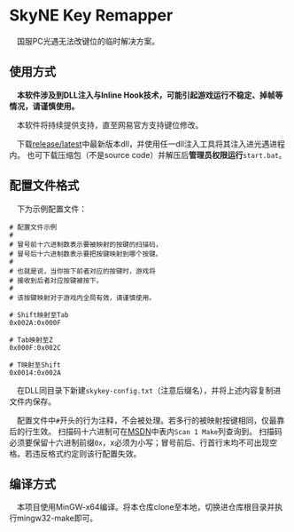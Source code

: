 # SkyNE Key Remapper
&emsp;国服PC光遇无法改键位的临时解决方案。

## 使用方式
&emsp;**本软件涉及到DLL注入与Inline Hook技术，可能引起游戏运行不稳定、掉帧等情况，请谨慎使用。**

&emsp;本软件将持续提供支持，直至网易官方支持键位修改。

&emsp;下载[release/latest](https://github.com/HTMonkeyG/SkyNEKeyRemapper/releases/latest)中最新版本dll，并使用任一dll注入工具将其注入进光遇进程内。
也可下载压缩包（不是source code）并解压后**管理员权限运行**``start.bat``。

## 配置文件格式
&emsp;下为示例配置文件：
```
# 配置文件示例
#
# 冒号前十六进制数表示要被映射的按键的扫描码，
# 冒号后十六进制数表示要把按键映射到哪个按键。
#
# 也就是说，当你按下前者对应的按键时，游戏将
# 接收到后者对应按键被按下。
#
# 该按键映射对于游戏内全局有效，请谨慎使用。

# Shift映射至Tab
0x002A:0x000F

# Tab映射至Z
0x000F:0x002C

# T映射至Shift
0x0014:0x002A
```
&emsp;在DLL同目录下新建``skykey-config.txt``（注意后缀名），并将上述内容复制进文件内保存。

&emsp;配置文件中``#``开头的行为注释，不会被处理。若多行的被映射按键相同，仅最靠后的行生效。
扫描码十六进制可在[MSDN](https://learn.microsoft.com/zh-cn/windows/win32/inputdev/about-keyboard-input#scan-codes)中表内``Scan 1 Make``列查询到。
扫描码必须要保留十六进制前缀``0x``，x必须为小写；冒号前后、行首行末均不可出现空格。若违反格式约定则该行配置失效。

## 编译方式
&emsp;本项目使用MinGW-x64编译。将本仓库clone至本地，切换进仓库根目录并执行mingw32-make即可。
